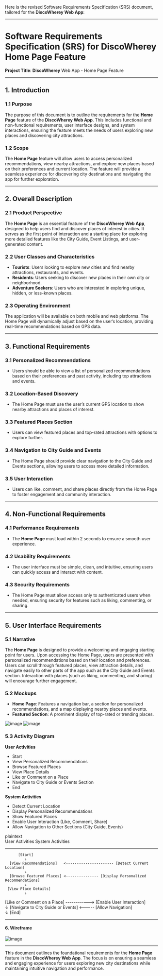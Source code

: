 Here is the revised Software Requirements Specification (SRS) document, tailored for the **DiscoWherey Web App**:

---

# Software Requirements Specification (SRS) for **DiscoWherey** Home Page Feature

**Project Title**: **DiscoWherey** Web App - Home Page Feature

---

## 1. Introduction

### 1.1 Purpose  
The purpose of this document is to outline the requirements for the **Home Page** feature of the **DiscoWherey Web App**. This includes functional and non-functional requirements, user interface designs, and system interactions, ensuring the feature meets the needs of users exploring new places and discovering city attractions.

### 1.2 Scope  
The **Home Page** feature will allow users to access personalized recommendations, view nearby attractions, and explore new places based on their preferences and current location. The feature will provide a seamless experience for discovering city destinations and navigating the app for further exploration.

---

## 2. Overall Description

### 2.1 Product Perspective  
The **Home Page** is an essential feature of the **DiscoWherey Web App**, designed to help users find and discover places of interest in cities. It serves as the first point of interaction and a starting place for exploring more detailed features like the City Guide, Event Listings, and user-generated content.

### 2.2 User Classes and Characteristics  
- **Tourists**: Users looking to explore new cities and find nearby attractions, restaurants, and events.  
- **Residents**: Users seeking to discover new places in their own city or neighborhood.  
- **Adventure Seekers**: Users who are interested in exploring unique, hidden, or less-known places.

### 2.3 Operating Environment  
The application will be available on both mobile and web platforms. The Home Page will dynamically adjust based on the user’s location, providing real-time recommendations based on GPS data.

---

## 3. Functional Requirements

### 3.1 Personalized Recommendations  
- Users should be able to view a list of personalized recommendations based on their preferences and past activity, including top attractions and events.

### 3.2 Location-Based Discovery  
- The Home Page must use the user’s current GPS location to show nearby attractions and places of interest.

### 3.3 Featured Places Section  
- Users can view featured places and top-rated attractions with options to explore further.

### 3.4 Navigation to City Guide and Events  
- The Home Page should provide clear navigation to the City Guide and Events sections, allowing users to access more detailed information.

### 3.5 User Interaction  
- Users can like, comment, and share places directly from the Home Page to foster engagement and community interaction.

---

## 4. Non-Functional Requirements

### 4.1 Performance Requirements  
- The **Home Page** must load within 2 seconds to ensure a smooth user experience.

### 4.2 Usability Requirements  
- The user interface must be simple, clean, and intuitive, ensuring users can quickly access and interact with content.

### 4.3 Security Requirements  
- The Home Page must allow access only to authenticated users when needed, ensuring security for features such as liking, commenting, or sharing.

---

## 5. User Interface Requirements

### 5.1 Narrative  
The **Home Page** is designed to provide a welcoming and engaging starting point for users. Upon accessing the Home Page, users are presented with personalized recommendations based on their location and preferences. Users can scroll through featured places, view attraction details, and navigate easily to other parts of the app such as the City Guide and Events section. Interaction with places (such as liking, commenting, and sharing) will encourage further engagement.

### 5.2 Mockups  
- **Home Page**: Features a navigation bar, a section for personalized recommendations, and a map displaying nearby places and events.  
- **Featured Section**: A prominent display of top-rated or trending places.

![image](https://github.com/user-attachments/assets/f0b606cb-3c1d-4eeb-9c60-7e1d7b3d8526)
![image](https://github.com/user-attachments/assets/c1bad5fc-be64-4fb3-975b-0e2b9b295bd6)

### 5.3 Activity Diagram  

**User Activities**
- Start  
- View Personalized Recommendations  
- Browse Featured Places  
- View Place Details  
- Like or Comment on a Place  
- Navigate to City Guide or Events Section  
- End

**System Activities**
- Detect Current Location  
- Display Personalized Recommendations  
- Show Featured Places  
- Enable User Interaction (Like, Comment, Share)  
- Allow Navigation to Other Sections (City Guide, Events)

plaintext  
   User Activities                              System Activities  
   -------------------------                    ----------------------  
          [Start]                                  
             ↓                                                
      [View Recommendations]   <---------------------- [Detect Current Location]  
             ↓                                                   
      [Browse Featured Places] <--------------- [Display Personalized Recommendations]  
             ↓
     [View Place Details] 
             ↓                                                    
 [Like or Comment on a Place] ------------> [Enable User Interaction]  
             ↓ 
     [Navigate to City Guide or Events]  <----- [Allow Navigation]  
             ↓
           [End]  

---

#### 6. Wireframe

![image](https://github.com/user-attachments/assets/fafba2e4-87e9-427c-80b6-0cf4409fa736)

---

This document outlines the foundational requirements for the **Home Page** feature in the **DiscoWherey Web App**. The focus is on ensuring a seamless and engaging experience for users exploring new city destinations while maintaining intuitive navigation and performance.
